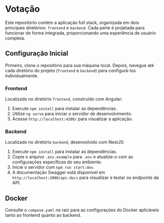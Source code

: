 # Votação

Este repositório contém a aplicação full stack, organizada em dois principais diretórios: `frontend` e `backend`. Cada parte é projetada para funcionar de forma integrada, proporcionando uma experiência de usuário completa.

## Configuração Inicial

Primeiro, clone o repositório para sua máquina local. Depois, navegue até cada diretório do projeto (`frontend` e `backend`) para configurá-los individualmente.

### Frontend

Localizado no diretório `frontend`, construído com Angular:

1. Execute `npm install` para instalar as dependências.
2. Utilize `ng serve` para iniciar o servidor de desenvolvimento.
3. Acesse `http://localhost:4200/` para visualizar a aplicação.

### Backend

Localizado no diretório `backend`, desenvolvido com NestJS:

1. Execute `npm install` para instalar as dependências.
2. Copie o arquivo `.env.example` para `.env` e atualize-o com as configurações específicas do seu ambiente.
3. Inicie o servidor com `npm run start:dev`.
4. A documentação Swagger está disponível em `http://localhost:3000/api-docs` para visualizar e testar os endpoints da API.

## Docker

Consulte o `compose.yaml` na raiz para as configurações do Docker aplicáveis tanto ao frontend quanto ao backend.
